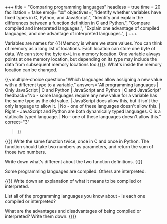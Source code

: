 +++
title = "Comparing programming languages"
headless = true
time = 20
facilitation = false
emoji= "⚖️"
objectives=[
    "Identify whether variables have fixed types in C, Python, and JavaScript.",
    "Identify and explain the differences between a function definition in C and Python.",
    "Compare compiled and interpreted languages.",
    "Explain one advantage of compiled languages, and one advantage of interpreted languages.",
]
+++

Variables are names for {{<tooltip text="memory locations" title="Memory location">}}Memory is where we store values. You can think of memory as a long list of locations. Each location can store one byte of data. We can store the byte `0x41` in a memory location. One variable always points at one memory location, but depending on its type may include the data from subsequent memory locations too.{{</tooltip>}}. What's inside the memory location can be changed.

{{<multiple-choice
question="Which languages allow assigning a new value with a different type to a variable."
answers="All programming languages | Only JavaScript | C and Python | JavaScript and Python | C and JavaScript"
feedback="No - some languages require any new value for a variable has the same type as the old value. | JavaScript does allow this, but it isn't the only language to allow it. | No - one of these languages doesn't allow this. | Right - JavaScript and Python are both dynamically typed languages. C is a statically typed language. | No - one of these languages doesn't allow this."
correct="3"
>}}

{{<note type="Exercise">}}
Write the same function twice, once in C and once in Python. The function should take two numbers as parameters, and return the sum of those two numbers.

Write down what's different about the two function definitions.
{{</note>}}

Some programming languages are compiled. Others are interpreted.

{{<note type="Exercise">}}
Write down an explanation of what it means to be compiled or interpreted.

List all of the programming languages you know about - is each one compiled or interpreted?

What are the advantages and disadvantages of being compiled or interpreted? Write them down.
{{</note>}}
